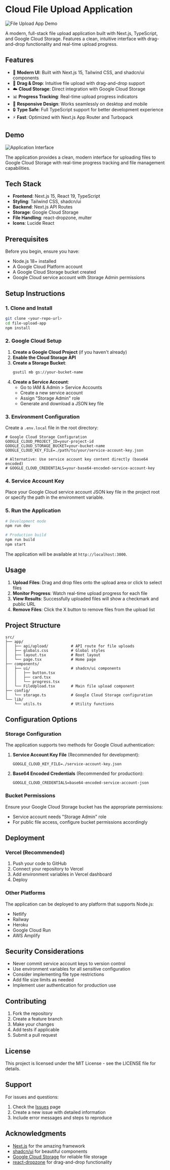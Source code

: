 # Cloud File Upload Application

![File Upload App Demo](./public/image.png)

A modern, full-stack file upload application built with Next.js, TypeScript, and Google Cloud Storage. Features a clean, intuitive interface with drag-and-drop functionality and real-time upload progress.

## Features

- 🚀 **Modern UI**: Built with Next.js 15, Tailwind CSS, and shadcn/ui components
- 📁 **Drag & Drop**: Intuitive file upload with drag-and-drop support
- ☁️ **Cloud Storage**: Direct integration with Google Cloud Storage
- 📊 **Progress Tracking**: Real-time upload progress indicators
- 🎨 **Responsive Design**: Works seamlessly on desktop and mobile
- 🔒 **Type Safe**: Full TypeScript support for better development experience
- ⚡ **Fast**: Optimized with Next.js App Router and Turbopack

## Demo

![Application Interface](./public/image.png)

The application provides a clean, modern interface for uploading files to Google Cloud Storage with real-time progress tracking and file management capabilities.

## Tech Stack

- **Frontend**: Next.js 15, React 19, TypeScript
- **Styling**: Tailwind CSS, shadcn/ui
- **Backend**: Next.js API Routes
- **Storage**: Google Cloud Storage
- **File Handling**: react-dropzone, multer
- **Icons**: Lucide React

## Prerequisites

Before you begin, ensure you have:

- Node.js 18+ installed
- A Google Cloud Platform account
- A Google Cloud Storage bucket created
- Google Cloud service account with Storage Admin permissions

## Setup Instructions

### 1. Clone and Install

```bash
git clone <your-repo-url>
cd file-upload-app
npm install
```

### 2. Google Cloud Setup

1. **Create a Google Cloud Project** (if you haven't already)
2. **Enable the Cloud Storage API**
3. **Create a Storage Bucket**:
   ```bash
   gsutil mb gs://your-bucket-name
   ```
4. **Create a Service Account**:
   - Go to IAM & Admin > Service Accounts
   - Create a new service account
   - Assign "Storage Admin" role
   - Generate and download a JSON key file

### 3. Environment Configuration

Create a `.env.local` file in the root directory:

```env
# Google Cloud Storage Configuration
GOOGLE_CLOUD_PROJECT_ID=your-project-id
GOOGLE_CLOUD_STORAGE_BUCKET=your-bucket-name
GOOGLE_CLOUD_KEY_FILE=./path/to/your/service-account-key.json

# Alternative: Use service account key content directly (base64 encoded)
# GOOGLE_CLOUD_CREDENTIALS=your-base64-encoded-service-account-key
```

### 4. Service Account Key

Place your Google Cloud service account JSON key file in the project root or specify the path in the environment variable.

### 5. Run the Application

```bash
# Development mode
npm run dev

# Production build
npm run build
npm start
```

The application will be available at `http://localhost:3000`.

## Usage

1. **Upload Files**: Drag and drop files onto the upload area or click to select files
2. **Monitor Progress**: Watch real-time upload progress for each file
3. **View Results**: Successfully uploaded files will show a checkmark and public URL
4. **Remove Files**: Click the X button to remove files from the upload list

## Project Structure

```
src/
├── app/
│   ├── api/upload/          # API route for file uploads
│   ├── globals.css          # Global styles
│   ├── layout.tsx           # Root layout
│   └── page.tsx             # Home page
├── components/
│   ├── ui/                  # shadcn/ui components
│   │   ├── button.tsx
│   │   ├── card.tsx
│   │   └── progress.tsx
│   └── FileUpload.tsx       # Main file upload component
├── config/
│   └── storage.ts           # Google Cloud Storage configuration
└── lib/
    └── utils.ts             # Utility functions
```

## Configuration Options

### Storage Configuration

The application supports two methods for Google Cloud authentication:

1. **Service Account Key File** (Recommended for development):
   ```env
   GOOGLE_CLOUD_KEY_FILE=./service-account-key.json
   ```

2. **Base64 Encoded Credentials** (Recommended for production):
   ```env
   GOOGLE_CLOUD_CREDENTIALS=base64-encoded-service-account-json
   ```

### Bucket Permissions

Ensure your Google Cloud Storage bucket has the appropriate permissions:

- Service account needs "Storage Admin" role
- For public file access, configure bucket permissions accordingly

## Deployment

### Vercel (Recommended)

1. Push your code to GitHub
2. Connect your repository to Vercel
3. Add environment variables in Vercel dashboard
4. Deploy

### Other Platforms

The application can be deployed to any platform that supports Node.js:

- Netlify
- Railway
- Heroku
- Google Cloud Run
- AWS Amplify

## Security Considerations

- Never commit service account keys to version control
- Use environment variables for all sensitive configuration
- Consider implementing file type restrictions
- Add file size limits as needed
- Implement user authentication for production use

## Contributing

1. Fork the repository
2. Create a feature branch
3. Make your changes
4. Add tests if applicable
5. Submit a pull request

## License

This project is licensed under the MIT License - see the LICENSE file for details.

## Support

For issues and questions:

1. Check the [Issues](https://github.com/your-repo/issues) page
2. Create a new issue with detailed information
3. Include error messages and steps to reproduce

## Acknowledgments

- [Next.js](https://nextjs.org/) for the amazing framework
- [shadcn/ui](https://ui.shadcn.com/) for beautiful components
- [Google Cloud Storage](https://cloud.google.com/storage) for reliable file storage
- [react-dropzone](https://react-dropzone.js.org/) for drag-and-drop functionality
